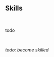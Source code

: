 <!-- no index -->

## Skills

<br>

todo

<br>

*todo: become skilled*
<!-- LAST EDITED 1700522411 LAST EDITED-->